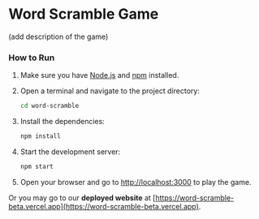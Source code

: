 # Word Scramble Game

(add description of the game)

### How to Run
1. Make sure you have [Node.js](https://nodejs.org/) and [npm](https://www.npmjs.com/) installed.
2. Open a terminal and navigate to the project directory:

    ```bash
    cd word-scramble
    ```

3. Install the dependencies:

    ```bash
    npm install
    ```

4. Start the development server:

    ```bash
    npm start
    ```

5. Open your browser and go to [http://localhost:3000](http://localhost:3000) to play the game.

Or you may go to our **deployed website** at [https://word-scramble-beta.vercel.app](https://word-scramble-beta.vercel.app).



